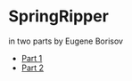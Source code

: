 # SpringRipper 
in two parts by Eugene Borisov

- <a href="https://youtu.be/BmBr5diz8WA"> Part 1</a>
- <a href="https://youtu.be/cou_qomYLNU"> Part 2</a>
